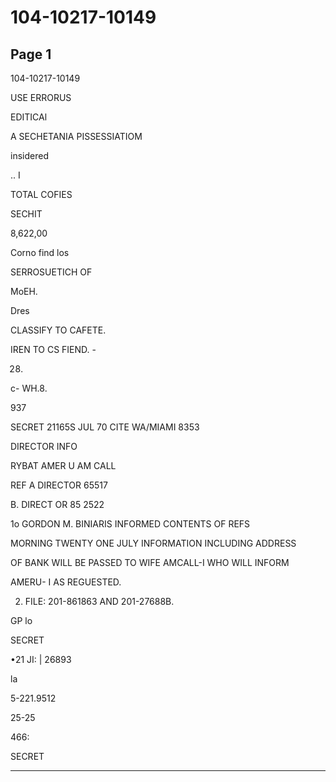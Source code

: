 # 104-10217-10149

## Page 1

104-10217-10149

USE ERRORUS

EDITICAl

A SECHETANIA PISSESSIATIOM

insidered

.. I

TOTAL COFIES

SECHIT

8,622,00

Corno find los

SERROSUETICH OF

MoEH.

Dres

CLASSIFY TO CAFETE.

IREN TO CS FIEND. -

28.

c- WH.8.

937

SECRET 21165S JUL 70 CITE WA/MIAMI 8353

DIRECTOR INFO

RYBAT AMER U AM CALL

REF A DIRECTOR 65517

B. DIRECT OR 85 2522

1o GORDON M. BINIARIS INFORMED CONTENTS OF REFS

MORNING TWENTY ONE JULY INFORMATION INCLUDING ADDRESS

OF BANK WILL BE PASSED TO WIFE AMCALL-I WHO WILL INFORM

AMERU- I AS REGUESTED.

2. FILE: 201-861863 AND 201-27688B.

GP lo

SECRET

•21 JI: | 26893

la

5-221.9512

25-25

466:

SECRET

---


